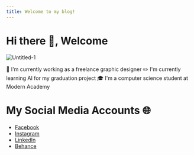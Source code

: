```yaml
---
title: Welcome to my blog!
---
```

# Hi there 👋, Welcome
![Untitled-1](https://github.com/user-attachments/assets/cf77b54a-dc5d-40c2-954a-cca5958709d6)


🎨 I'm currently working as a freelance graphic designer
✏️ I'm currently learning AI for my graduation project
🎓 I'm a computer science student at Modern Academy

# My Social Media Accounts 🌐
- [Facebook](https://www.facebook.com/mahmoud.alaa.458122)
- [Instagram](https://www.instagram.com/mahmoud_alaa39/)
- [LinkedIn](https://www.linkedin.com/in/mahmoud-s-936713248/)
- [Behance](https://www.behance.net/mahmoudsallam12)

